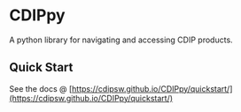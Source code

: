 # CDIPpy
A python library for navigating and accessing CDIP products.

## Quick Start
See the docs @ [https://cdipsw.github.io/CDIPpy/quickstart/](https://cdipsw.github.io/CDIPpy/quickstart/)